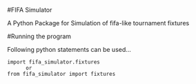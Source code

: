 #FIFA Simulator

A Python Package for Simulation of fifa-like tournament fixtures

#Running the program

Following python statements can be used...
```
import fifa_simulator.fixtures
      or
from fifa_simulator import fixtures